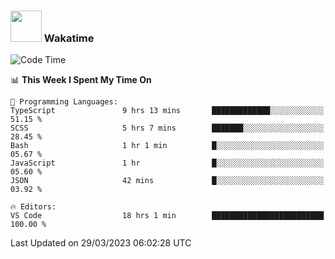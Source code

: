 ### <img src="https://media.giphy.com/media/VgCDAzcKvsR6OM0uWg/giphy.gif" width="50"> Wakatime

  <!--START_SECTION:waka-->
![Code Time](http://img.shields.io/badge/Code%20Time-1%2C342%20hrs%208%20mins-blue)

📊 **This Week I Spent My Time On** 

```text
💬 Programming Languages: 
TypeScript               9 hrs 13 mins       █████████████░░░░░░░░░░░░   51.15 % 
SCSS                     5 hrs 7 mins        ███████░░░░░░░░░░░░░░░░░░   28.45 % 
Bash                     1 hr 1 min          █░░░░░░░░░░░░░░░░░░░░░░░░   05.67 % 
JavaScript               1 hr                █░░░░░░░░░░░░░░░░░░░░░░░░   05.60 % 
JSON                     42 mins             █░░░░░░░░░░░░░░░░░░░░░░░░   03.92 % 

🔥 Editors: 
VS Code                  18 hrs 1 min        █████████████████████████   100.00 % 
```


 Last Updated on 29/03/2023 06:02:28 UTC
<!--END_SECTION:waka-->

